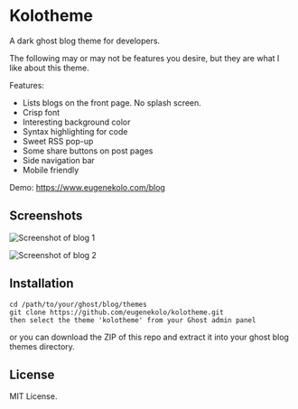 Kolotheme
=======
A dark ghost blog theme for developers. 

The following may or may not be features you desire, but they are what I like about this theme.

Features:
* Lists blogs on the front page. No splash screen.
* Crisp font
* Interesting background color
* Syntax highlighting for code
* Sweet RSS pop-up
* Some share buttons on post pages
* Side navigation bar
* Mobile friendly

Demo: https://www.eugenekolo.com/blog

## Screenshots
![Screenshot of blog 1](http://i.imgur.com/mSmYiSZ.png)

![Screenshot of blog 2](http://i.imgur.com/wIZlBmT.png)

## Installation

```
cd /path/to/your/ghost/blog/themes 
git clone https://github.com/eugenekolo/kolotheme.git
then select the theme 'kolotheme' from your Ghost admin panel
```

or you can download the ZIP of this repo and extract it into your ghost blog themes directory.

## License
MIT License.
